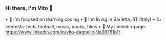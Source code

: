 ### Hi there, I'm Vito 👋

• 🎯 I'm focused on learning coding
• 🏡 I'm living in Barletta, BT (Italy)
• 👍 Interests: tech, football, music, books, films
• 🔗 My Linkedin-page: https://www.linkedin.com/in/vito-dagnello-9a38761b1/
